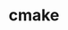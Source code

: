 ---
title: "cmake"
layout: cache
categories: [package, develop-2024-05-26]
meta: {"versions": ["3.20.6", "3.29.2"], "compilers": ["apple-clang@=15.0.0", "cce@=15.0.1", "gcc@=10.2.1", "gcc@=10.3.0", "gcc@=11.1.0", "gcc@=11.4.0", "gcc@=12.3.0", "gcc@=7.3.1", "gcc@=7.5.0", "gcc@=9.4.0", "intel@=2021.10.0", "oneapi@=2023.2.0", "oneapi@=2024.0.0"], "oss": ["amzn2", "centos7", "rhel8", "sle_hpc15", "ubuntu18.04", "ubuntu20.04", "ubuntu22.04", "ventura"], "platforms": ["darwin", "linux"], "targets": ["aarch64", "neoverse_n1", "neoverse_v1", "neoverse_v2", "ppc64le", "x86_64_v3", "x86_64_v4", "zen4"], "stacks": ["aws-isc", "aws-isc-aarch64", "aws-pcluster-neoverse_v1", "aws-pcluster-x86_64_v4", "build_systems", "data-vis-sdk", "developer-tools", "developer-tools-manylinux2014", "e4s", "e4s-cray-rhel", "e4s-cray-sles", "e4s-neoverse-v2", "e4s-neoverse_v1", "e4s-oneapi", "e4s-power", "e4s-rocm-external", "ml-darwin-aarch64-mps", "ml-linux-x86_64-cpu", "ml-linux-x86_64-cuda", "radiuss", "radiuss-aws", "radiuss-aws-aarch64", "root", "tutorial"], "num_specs": 31, "num_specs_by_stack": {"root": 31, "ml-darwin-aarch64-mps": 1, "aws-isc-aarch64": 2, "radiuss-aws-aarch64": 2, "aws-pcluster-neoverse_v1": 2, "aws-pcluster-x86_64_v4": 6, "radiuss-aws": 1, "aws-isc": 1, "e4s-cray-rhel": 2, "developer-tools-manylinux2014": 1, "e4s-cray-sles": 2, "e4s-power": 1, "radiuss": 1, "build_systems": 1, "developer-tools": 1, "data-vis-sdk": 2, "e4s-neoverse_v1": 2, "e4s-neoverse-v2": 1, "ml-linux-x86_64-cpu": 1, "ml-linux-x86_64-cuda": 1, "e4s-rocm-external": 2, "e4s": 2, "tutorial": 3, "e4s-oneapi": 1}}
spec_details: [{"hash": "iodszqgfgylkwl5j7ma7zgf3fninauj3", "compiler": "apple-clang@=15.0.0", "versions": ["3.29.2"], "os": "ventura", "platform": "darwin", "target": "aarch64", "variants": ["build_system=generic", "build_type=Release", "~doc", "+ncurses", "+ownlibs"], "stacks": ["root", "ml-darwin-aarch64-mps"], "size": "-", "tarball": "https://binaries.spack.io/develop-2024-05-26/build_cache/darwin-ventura-aarch64/apple-clang-15.0.0/cmake-3.29.2/darwin-ventura-aarch64-apple-clang-15.0.0-cmake-3.29.2-iodszqgfgylkwl5j7ma7zgf3fninauj3.spack"}, {"hash": "me63kxn2sonrzthah6fx37cj36hfodrc", "compiler": "gcc@=7.3.1", "versions": ["3.29.2"], "os": "amzn2", "platform": "linux", "target": "aarch64", "variants": ["build_system=generic", "build_type=Release", "~doc", "+ncurses", "+ownlibs"], "stacks": ["aws-isc-aarch64", "root", "radiuss-aws-aarch64"], "size": "-", "tarball": "https://binaries.spack.io/develop-2024-05-26/build_cache/linux-amzn2-aarch64/gcc-7.3.1/cmake-3.29.2/linux-amzn2-aarch64-gcc-7.3.1-cmake-3.29.2-me63kxn2sonrzthah6fx37cj36hfodrc.spack"}, {"hash": "ous2gnmr5mhpogcbpzv53aifbqav3xrk", "compiler": "gcc@=12.3.0", "versions": ["3.29.2"], "os": "amzn2", "platform": "linux", "target": "neoverse_v1", "variants": ["build_system=generic", "build_type=Release", "~doc", "+ncurses", "+ownlibs"], "stacks": ["root", "aws-pcluster-neoverse_v1"], "size": "-", "tarball": "https://binaries.spack.io/develop-2024-05-26/build_cache/linux-amzn2-neoverse_v1/gcc-12.3.0/cmake-3.29.2/linux-amzn2-neoverse_v1-gcc-12.3.0-cmake-3.29.2-ous2gnmr5mhpogcbpzv53aifbqav3xrk.spack"}, {"hash": "izbdveq47dtemxptodicmybymbomu4yg", "compiler": "gcc@=12.3.0", "versions": ["3.29.2"], "os": "amzn2", "platform": "linux", "target": "neoverse_n1", "variants": ["build_system=generic", "build_type=Release", "~doc", "+ncurses", "+ownlibs"], "stacks": ["root", "aws-pcluster-neoverse_v1"], "size": "-", "tarball": "https://binaries.spack.io/develop-2024-05-26/build_cache/linux-amzn2-neoverse_n1/gcc-12.3.0/cmake-3.29.2/linux-amzn2-neoverse_n1-gcc-12.3.0-cmake-3.29.2-izbdveq47dtemxptodicmybymbomu4yg.spack"}, {"hash": "3bzolqzosik7l472ha7jqy5n7slalr5p", "compiler": "gcc@=7.3.1", "versions": ["3.29.2"], "os": "amzn2", "platform": "linux", "target": "neoverse_n1", "variants": ["build_system=generic", "build_type=Release", "~doc", "+ncurses", "+ownlibs"], "stacks": ["aws-isc-aarch64", "root", "radiuss-aws-aarch64"], "size": "-", "tarball": "https://binaries.spack.io/develop-2024-05-26/build_cache/linux-amzn2-neoverse_n1/gcc-7.3.1/cmake-3.29.2/linux-amzn2-neoverse_n1-gcc-7.3.1-cmake-3.29.2-3bzolqzosik7l472ha7jqy5n7slalr5p.spack"}, {"hash": "gxs3mrtbpqo22pwujsunq6zrzrupegzi", "compiler": "gcc@=12.3.0", "versions": ["3.29.2"], "os": "amzn2", "platform": "linux", "target": "x86_64_v3", "variants": ["build_system=generic", "build_type=Release", "~doc", "+ncurses", "+ownlibs"], "stacks": ["root", "aws-pcluster-x86_64_v4"], "size": "-", "tarball": "https://binaries.spack.io/develop-2024-05-26/build_cache/linux-amzn2-x86_64_v3/gcc-12.3.0/cmake-3.29.2/linux-amzn2-x86_64_v3-gcc-12.3.0-cmake-3.29.2-gxs3mrtbpqo22pwujsunq6zrzrupegzi.spack"}, {"hash": "bptn2sqi5bjm2w5ye7bq2fb4eascu26u", "compiler": "gcc@=7.3.1", "versions": ["3.29.2"], "os": "amzn2", "platform": "linux", "target": "x86_64_v3", "variants": ["build_system=generic", "build_type=Release", "~doc", "+ncurses", "+ownlibs"], "stacks": ["root", "radiuss-aws", "aws-isc"], "size": "-", "tarball": "https://binaries.spack.io/develop-2024-05-26/build_cache/linux-amzn2-x86_64_v3/gcc-7.3.1/cmake-3.29.2/linux-amzn2-x86_64_v3-gcc-7.3.1-cmake-3.29.2-bptn2sqi5bjm2w5ye7bq2fb4eascu26u.spack"}, {"hash": "72wweooafn2i7obv3a4rmbofa6pfzhta", "compiler": "cce@=15.0.1", "versions": ["3.29.2"], "os": "rhel8", "platform": "linux", "target": "zen4", "variants": ["build_system=generic", "build_type=Release", "~doc", "+ncurses", "+ownlibs"], "stacks": ["root", "e4s-cray-rhel"], "size": "-", "tarball": "https://binaries.spack.io/develop-2024-05-26/build_cache/linux-rhel8-zen4/cce-15.0.1/cmake-3.29.2/linux-rhel8-zen4-cce-15.0.1-cmake-3.29.2-72wweooafn2i7obv3a4rmbofa6pfzhta.spack"}, {"hash": "rqysbash2niatvgk54zdgfygdtf6wsb6", "compiler": "oneapi@=2023.2.0", "versions": ["3.29.2"], "os": "amzn2", "platform": "linux", "target": "x86_64_v3", "variants": ["build_system=generic", "build_type=Release", "~doc", "+ncurses", "+ownlibs"], "stacks": ["root", "aws-pcluster-x86_64_v4"], "size": "-", "tarball": "https://binaries.spack.io/develop-2024-05-26/build_cache/linux-amzn2-x86_64_v3/oneapi-2023.2.0/cmake-3.29.2/linux-amzn2-x86_64_v3-oneapi-2023.2.0-cmake-3.29.2-rqysbash2niatvgk54zdgfygdtf6wsb6.spack"}, {"hash": "fugb7o6coo4fcrasmgvza2xxqd25vmo7", "compiler": "intel@=2021.10.0", "versions": ["3.29.2"], "os": "amzn2", "platform": "linux", "target": "x86_64_v3", "variants": ["build_system=generic", "build_type=Release", "~doc", "+ncurses", "+ownlibs"], "stacks": ["root", "aws-pcluster-x86_64_v4"], "size": "-", "tarball": "https://binaries.spack.io/develop-2024-05-26/build_cache/linux-amzn2-x86_64_v3/intel-2021.10.0/cmake-3.29.2/linux-amzn2-x86_64_v3-intel-2021.10.0-cmake-3.29.2-fugb7o6coo4fcrasmgvza2xxqd25vmo7.spack"}, {"hash": "cmsmdkdlkkmysm3tvh6xvmhcrmgku5mb", "compiler": "gcc@=12.3.0", "versions": ["3.29.2"], "os": "amzn2", "platform": "linux", "target": "x86_64_v4", "variants": ["build_system=generic", "build_type=Release", "~doc", "+ncurses", "+ownlibs"], "stacks": ["root", "aws-pcluster-x86_64_v4"], "size": "-", "tarball": "https://binaries.spack.io/develop-2024-05-26/build_cache/linux-amzn2-x86_64_v4/gcc-12.3.0/cmake-3.29.2/linux-amzn2-x86_64_v4-gcc-12.3.0-cmake-3.29.2-cmsmdkdlkkmysm3tvh6xvmhcrmgku5mb.spack"}, {"hash": "5fqxkgkkjqhbipduftnqi57pztvskxm6", "compiler": "intel@=2021.10.0", "versions": ["3.29.2"], "os": "amzn2", "platform": "linux", "target": "x86_64_v4", "variants": ["build_system=generic", "build_type=Release", "~doc", "+ncurses", "+ownlibs"], "stacks": ["root", "aws-pcluster-x86_64_v4"], "size": "-", "tarball": "https://binaries.spack.io/develop-2024-05-26/build_cache/linux-amzn2-x86_64_v4/intel-2021.10.0/cmake-3.29.2/linux-amzn2-x86_64_v4-intel-2021.10.0-cmake-3.29.2-5fqxkgkkjqhbipduftnqi57pztvskxm6.spack"}, {"hash": "hqnvdgdtok2ldkvx47wavjjzhr5yff67", "compiler": "oneapi@=2023.2.0", "versions": ["3.29.2"], "os": "amzn2", "platform": "linux", "target": "x86_64_v4", "variants": ["build_system=generic", "build_type=Release", "~doc", "+ncurses", "+ownlibs"], "stacks": ["root", "aws-pcluster-x86_64_v4"], "size": "-", "tarball": "https://binaries.spack.io/develop-2024-05-26/build_cache/linux-amzn2-x86_64_v4/oneapi-2023.2.0/cmake-3.29.2/linux-amzn2-x86_64_v4-oneapi-2023.2.0-cmake-3.29.2-hqnvdgdtok2ldkvx47wavjjzhr5yff67.spack"}, {"hash": "s3gd7am2bnm5fpfwx3xtjbt4jz4dceq3", "compiler": "gcc@=10.2.1", "versions": ["3.29.2"], "os": "centos7", "platform": "linux", "target": "x86_64_v3", "variants": ["build_system=generic", "build_type=Release", "~doc", "+ncurses", "+ownlibs"], "stacks": ["root", "developer-tools-manylinux2014"], "size": "-", "tarball": "https://binaries.spack.io/develop-2024-05-26/build_cache/linux-centos7-x86_64_v3/gcc-10.2.1/cmake-3.29.2/linux-centos7-x86_64_v3-gcc-10.2.1-cmake-3.29.2-s3gd7am2bnm5fpfwx3xtjbt4jz4dceq3.spack"}, {"hash": "5hcjf5x7ksyuuymcynyo2yzdqrvampww", "compiler": "cce@=15.0.1", "versions": ["3.29.2"], "os": "rhel8", "platform": "linux", "target": "zen4", "variants": ["build_system=generic", "build_type=Release", "~doc", "+ncurses", "+ownlibs"], "stacks": ["root", "e4s-cray-rhel"], "size": "-", "tarball": "https://binaries.spack.io/develop-2024-05-26/build_cache/linux-rhel8-zen4/cce-15.0.1/cmake-3.29.2/linux-rhel8-zen4-cce-15.0.1-cmake-3.29.2-5hcjf5x7ksyuuymcynyo2yzdqrvampww.spack"}, {"hash": "4hzxjaioege6gl25lingld4sxdzpbafn", "compiler": "gcc@=10.3.0", "versions": ["3.29.2"], "os": "sle_hpc15", "platform": "linux", "target": "x86_64_v4", "variants": ["build_system=generic", "build_type=Release", "~doc", "+ncurses", "+ownlibs"], "stacks": ["root", "e4s-cray-sles"], "size": "-", "tarball": "https://binaries.spack.io/develop-2024-05-26/build_cache/linux-sle_hpc15-x86_64_v4/gcc-10.3.0/cmake-3.29.2/linux-sle_hpc15-x86_64_v4-gcc-10.3.0-cmake-3.29.2-4hzxjaioege6gl25lingld4sxdzpbafn.spack"}, {"hash": "7ctp4ipi2ow6uudd3vaomhcpc6co7jg7", "compiler": "gcc@=9.4.0", "versions": ["3.29.2"], "os": "ubuntu20.04", "platform": "linux", "target": "ppc64le", "variants": ["build_system=generic", "build_type=Release", "~doc", "+ncurses", "+ownlibs"], "stacks": ["root", "e4s-power"], "size": "-", "tarball": "https://binaries.spack.io/develop-2024-05-26/build_cache/linux-ubuntu20.04-ppc64le/gcc-9.4.0/cmake-3.29.2/linux-ubuntu20.04-ppc64le-gcc-9.4.0-cmake-3.29.2-7ctp4ipi2ow6uudd3vaomhcpc6co7jg7.spack"}, {"hash": "6ogb5q5wfzr4fhu6bxdyzodagisfh423", "compiler": "gcc@=10.3.0", "versions": ["3.29.2"], "os": "sle_hpc15", "platform": "linux", "target": "x86_64_v4", "variants": ["build_system=generic", "build_type=Release", "~doc", "+ncurses", "+ownlibs"], "stacks": ["root", "e4s-cray-sles"], "size": "-", "tarball": "https://binaries.spack.io/develop-2024-05-26/build_cache/linux-sle_hpc15-x86_64_v4/gcc-10.3.0/cmake-3.29.2/linux-sle_hpc15-x86_64_v4-gcc-10.3.0-cmake-3.29.2-6ogb5q5wfzr4fhu6bxdyzodagisfh423.spack"}, {"hash": "pumpad4qqpp6g5qals27a2vynz3wfe6t", "compiler": "gcc@=7.5.0", "versions": ["3.29.2"], "os": "ubuntu18.04", "platform": "linux", "target": "x86_64_v3", "variants": ["build_system=generic", "build_type=Release", "~doc", "+ncurses", "+ownlibs"], "stacks": ["root", "radiuss", "build_systems"], "size": "-", "tarball": "https://binaries.spack.io/develop-2024-05-26/build_cache/linux-ubuntu18.04-x86_64_v3/gcc-7.5.0/cmake-3.29.2/linux-ubuntu18.04-x86_64_v3-gcc-7.5.0-cmake-3.29.2-pumpad4qqpp6g5qals27a2vynz3wfe6t.spack"}, {"hash": "geeordh6w3gmiu6opwkoiwhurwflv4fa", "compiler": "gcc@=7.5.0", "versions": ["3.29.2"], "os": "ubuntu18.04", "platform": "linux", "target": "x86_64_v3", "variants": ["build_system=generic", "build_type=Release", "~doc", "+ncurses", "+ownlibs"], "stacks": ["developer-tools", "root"], "size": "-", "tarball": "https://binaries.spack.io/develop-2024-05-26/build_cache/linux-ubuntu18.04-x86_64_v3/gcc-7.5.0/cmake-3.29.2/linux-ubuntu18.04-x86_64_v3-gcc-7.5.0-cmake-3.29.2-geeordh6w3gmiu6opwkoiwhurwflv4fa.spack"}, {"hash": "gix2455x3jlr4f5l4mem3vdoqa6xb3fo", "compiler": "gcc@=11.1.0", "versions": ["3.29.2"], "os": "ubuntu20.04", "platform": "linux", "target": "x86_64_v3", "variants": ["build_system=generic", "build_type=Release", "~doc", "+ncurses", "~ownlibs"], "stacks": ["root", "data-vis-sdk"], "size": "-", "tarball": "https://binaries.spack.io/develop-2024-05-26/build_cache/linux-ubuntu20.04-x86_64_v3/gcc-11.1.0/cmake-3.29.2/linux-ubuntu20.04-x86_64_v3-gcc-11.1.0-cmake-3.29.2-gix2455x3jlr4f5l4mem3vdoqa6xb3fo.spack"}, {"hash": "3jo5id2u6df5dlfgrlqti2yrgpphi6hg", "compiler": "gcc@=11.1.0", "versions": ["3.29.2"], "os": "ubuntu20.04", "platform": "linux", "target": "x86_64_v3", "variants": ["build_system=generic", "build_type=Release", "~doc", "+ncurses", "~ownlibs"], "stacks": ["root", "data-vis-sdk"], "size": "-", "tarball": "https://binaries.spack.io/develop-2024-05-26/build_cache/linux-ubuntu20.04-x86_64_v3/gcc-11.1.0/cmake-3.29.2/linux-ubuntu20.04-x86_64_v3-gcc-11.1.0-cmake-3.29.2-3jo5id2u6df5dlfgrlqti2yrgpphi6hg.spack"}, {"hash": "qred3obzncixlvvq3fzoo6sjnjs6lify", "compiler": "gcc@=11.4.0", "versions": ["3.29.2"], "os": "ubuntu22.04", "platform": "linux", "target": "neoverse_v1", "variants": ["build_system=generic", "build_type=Release", "~doc", "+ncurses", "+ownlibs"], "stacks": ["root", "e4s-neoverse_v1"], "size": "-", "tarball": "https://binaries.spack.io/develop-2024-05-26/build_cache/linux-ubuntu22.04-neoverse_v1/gcc-11.4.0/cmake-3.29.2/linux-ubuntu22.04-neoverse_v1-gcc-11.4.0-cmake-3.29.2-qred3obzncixlvvq3fzoo6sjnjs6lify.spack"}, {"hash": "j7eucjt4j4psgq3ooqmsd7vf3j3u55pk", "compiler": "gcc@=11.4.0", "versions": ["3.29.2"], "os": "ubuntu22.04", "platform": "linux", "target": "neoverse_v1", "variants": ["build_system=generic", "build_type=Release", "~doc", "+ncurses", "+ownlibs"], "stacks": ["root", "e4s-neoverse_v1"], "size": "-", "tarball": "https://binaries.spack.io/develop-2024-05-26/build_cache/linux-ubuntu22.04-neoverse_v1/gcc-11.4.0/cmake-3.29.2/linux-ubuntu22.04-neoverse_v1-gcc-11.4.0-cmake-3.29.2-j7eucjt4j4psgq3ooqmsd7vf3j3u55pk.spack"}, {"hash": "khva2qror746764u7pldzvjz6fhmuczg", "compiler": "gcc@=11.4.0", "versions": ["3.29.2"], "os": "ubuntu22.04", "platform": "linux", "target": "neoverse_v2", "variants": ["build_system=generic", "build_type=Release", "~doc", "+ncurses", "+ownlibs"], "stacks": ["root", "e4s-neoverse-v2"], "size": "-", "tarball": "https://binaries.spack.io/develop-2024-05-26/build_cache/linux-ubuntu22.04-neoverse_v2/gcc-11.4.0/cmake-3.29.2/linux-ubuntu22.04-neoverse_v2-gcc-11.4.0-cmake-3.29.2-khva2qror746764u7pldzvjz6fhmuczg.spack"}, {"hash": "eqthbcanz3qtmsbbr5iyqhbh6fmgbuqg", "compiler": "gcc@=11.4.0", "versions": ["3.29.2"], "os": "ubuntu22.04", "platform": "linux", "target": "x86_64_v3", "variants": ["build_system=generic", "build_type=Release", "~doc", "+ncurses", "+ownlibs"], "stacks": ["ml-linux-x86_64-cpu", "ml-linux-x86_64-cuda", "e4s-rocm-external", "e4s", "root", "tutorial"], "size": "-", "tarball": "https://binaries.spack.io/develop-2024-05-26/build_cache/linux-ubuntu22.04-x86_64_v3/gcc-11.4.0/cmake-3.29.2/linux-ubuntu22.04-x86_64_v3-gcc-11.4.0-cmake-3.29.2-eqthbcanz3qtmsbbr5iyqhbh6fmgbuqg.spack"}, {"hash": "mu5bwm3rlaseipk2ooom5cufcxcs6il3", "compiler": "gcc@=11.4.0", "versions": ["3.20.6"], "os": "ubuntu22.04", "platform": "linux", "target": "x86_64_v3", "variants": ["build_system=generic", "build_type=Release", "~doc", "+ncurses", "+ownlibs"], "stacks": ["e4s-rocm-external", "root"], "size": "-", "tarball": "https://binaries.spack.io/develop-2024-05-26/build_cache/linux-ubuntu22.04-x86_64_v3/gcc-11.4.0/cmake-3.20.6/linux-ubuntu22.04-x86_64_v3-gcc-11.4.0-cmake-3.20.6-mu5bwm3rlaseipk2ooom5cufcxcs6il3.spack"}, {"hash": "ro4qrqd2jp7xeuapnaronlsj6hhs47bw", "compiler": "oneapi@=2024.0.0", "versions": ["3.29.2"], "os": "ubuntu22.04", "platform": "linux", "target": "x86_64_v3", "variants": ["build_system=generic", "build_type=Release", "~doc", "+ncurses", "+ownlibs"], "stacks": ["root", "e4s-oneapi"], "size": "-", "tarball": "https://binaries.spack.io/develop-2024-05-26/build_cache/linux-ubuntu22.04-x86_64_v3/oneapi-2024.0.0/cmake-3.29.2/linux-ubuntu22.04-x86_64_v3-oneapi-2024.0.0-cmake-3.29.2-ro4qrqd2jp7xeuapnaronlsj6hhs47bw.spack"}, {"hash": "7v2aj52auszltpgv3jx4vs7qtiixlpqk", "compiler": "gcc@=11.4.0", "versions": ["3.29.2"], "os": "ubuntu22.04", "platform": "linux", "target": "x86_64_v3", "variants": ["build_system=generic", "build_type=Release", "~doc", "+ncurses", "+ownlibs"], "stacks": ["root", "tutorial"], "size": "-", "tarball": "https://binaries.spack.io/develop-2024-05-26/build_cache/linux-ubuntu22.04-x86_64_v3/gcc-11.4.0/cmake-3.29.2/linux-ubuntu22.04-x86_64_v3-gcc-11.4.0-cmake-3.29.2-7v2aj52auszltpgv3jx4vs7qtiixlpqk.spack"}, {"hash": "bbhf4rrd4pu7gayzhobnjhm47luf6kvc", "compiler": "gcc@=11.4.0", "versions": ["3.29.2"], "os": "ubuntu22.04", "platform": "linux", "target": "x86_64_v3", "variants": ["build_system=generic", "build_type=Release", "~doc", "+ncurses", "+ownlibs"], "stacks": ["e4s", "root"], "size": "-", "tarball": "https://binaries.spack.io/develop-2024-05-26/build_cache/linux-ubuntu22.04-x86_64_v3/gcc-11.4.0/cmake-3.29.2/linux-ubuntu22.04-x86_64_v3-gcc-11.4.0-cmake-3.29.2-bbhf4rrd4pu7gayzhobnjhm47luf6kvc.spack"}, {"hash": "sqnzowmnsnuvgggrbfxzno55p2tmeyvq", "compiler": "gcc@=12.3.0", "versions": ["3.29.2"], "os": "ubuntu22.04", "platform": "linux", "target": "x86_64_v3", "variants": ["build_system=generic", "build_type=Release", "~doc", "+ncurses", "+ownlibs"], "stacks": ["root", "tutorial"], "size": "-", "tarball": "https://binaries.spack.io/develop-2024-05-26/build_cache/linux-ubuntu22.04-x86_64_v3/gcc-12.3.0/cmake-3.29.2/linux-ubuntu22.04-x86_64_v3-gcc-12.3.0-cmake-3.29.2-sqnzowmnsnuvgggrbfxzno55p2tmeyvq.spack"}]
---